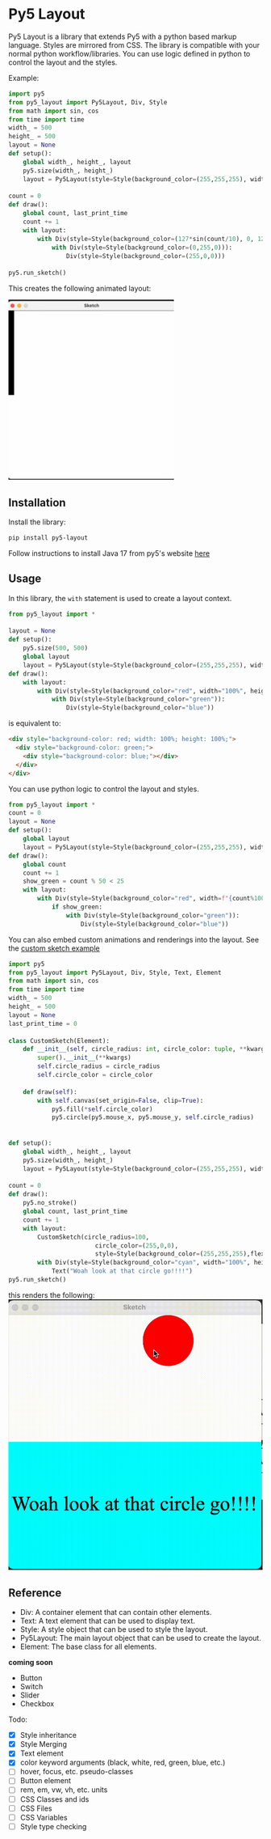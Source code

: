 # Py5 Layout

Py5 Layout is a library that extends Py5 with a python based markup language. Styles are mirrored from CSS. The library is compatible with your normal python workflow/libraries. You can use logic defined in python to control the layout and the styles.

Example:

```python
import py5
from py5_layout import Py5Layout, Div, Style
from math import sin, cos
from time import time
width_ = 500
height_ = 500
layout = None
def setup():
    global width_, height_, layout
    py5.size(width_, height_)
    layout = Py5Layout(style=Style(background_color=(255,255,255), width="100%", height="100%"), width=width_, height=height_)

count = 0
def draw():
    global count, last_print_time
    count += 1
    with layout:
        with Div(style=Style(background_color=(127*sin(count/10), 0, 127*cos(count/10)), width=count//2, height="50%")):
            with Div(style=Style(background_color=(0,255,0))):
                Div(style=Style(background_color=(255,0,0)))

py5.run_sketch()
```

This creates the following animated layout:

![animated layout](./examples/simple_example.gif)

## Installation

Install the library:

```bash
pip install py5-layout
```

Follow instructions to install Java 17 from py5's website [here](https://py5coding.org/content/install.html#install-java)

## Usage

In this library, the `with` statement is used to create a layout context.

```python
from py5_layout import *

layout = None
def setup():
    py5.size(500, 500)
    global layout
    layout = Py5Layout(style=Style(background_color=(255,255,255), width="100%", height="100%"), width=width_, height=height_)
def draw():
    with layout:
        with Div(style=Style(background_color="red", width="100%", height="100%")):
            with Div(style=Style(background_color="green")):
                Div(style=Style(background_color="blue"))
```

is equivalent to:

```html
<div style="background-color: red; width: 100%; height: 100%;">
  <div style="background-color: green;">
    <div style="background-color: blue;"></div>
  </div>
</div>
```

You can use python logic to control the layout and styles.

```python
from py5_layout import *
count = 0
layout = None
def setup():
    global layout
    layout = Py5Layout(style=Style(background_color=(255,255,255), width="100%", height="100%"), width=width_, height=height_)
def draw():
    global count
    count += 1
    show_green = count % 50 < 25
    with layout:
        with Div(style=Style(background_color="red", width=f"{count%100}%", height="100%")):
            if show_green:
                with Div(style=Style(background_color="green")):
                    Div(style=Style(background_color="blue"))
```

You can also embed custom animations and renderings into the layout. See the [custom sketch example](./examples/custom_sketch.py)

```python
import py5
from py5_layout import Py5Layout, Div, Style, Text, Element
from math import sin, cos
from time import time
width_ = 500
height_ = 500
layout = None
last_print_time = 0

class CustomSketch(Element):
    def __init__(self, circle_radius: int, circle_color: tuple, **kwargs):
        super().__init__(**kwargs)
        self.circle_radius = circle_radius
        self.circle_color = circle_color

    def draw(self):
        with self.canvas(set_origin=False, clip=True):
            py5.fill(*self.circle_color)
            py5.circle(py5.mouse_x, py5.mouse_y, self.circle_radius)


def setup():
    global width_, height_, layout
    py5.size(width_, height_)
    layout = Py5Layout(style=Style(background_color=(255,255,255), width="100%", height="100%"), width=width_, height=height_)

count = 0
def draw():
    py5.no_stroke()
    global count, last_print_time
    count += 1
    with layout:
        CustomSketch(circle_radius=100,
                        circle_color=(255,0,0),
                        style=Style(background_color=(255,255,255),flex=1), width=width_, height=height_)
        with Div(style=Style(background_color="cyan", width="100%", height="50%", justify_content="center", align_items="center", align_content="center", font_size=40), name="div2"):
            Text("Woah look at that circle go!!!!")
py5.run_sketch()
```

this renders the following:
![custom sketch](./examples/custom_sketch.gif)

## Reference

- Div: A container element that can contain other elements.
- Text: A text element that can be used to display text.
- Style: A style object that can be used to style the layout.
- Py5Layout: The main layout object that can be used to create the layout.
- Element: The base class for all elements.

**coming soon**

- Button
- Switch
- Slider
- Checkbox

Todo:

- [x] Style inheritance
- [x] Style Merging
- [x] Text element
- [x] color keyword arguments (black, white, red, green, blue, etc.)
- [ ] hover, focus, etc. pseudo-classes
- [ ] Button element
- [ ] rem, em, vw, vh, etc. units
- [ ] CSS Classes and ids
- [ ] CSS Files
- [ ] CSS Variables
- [ ] Style type checking

```

```
